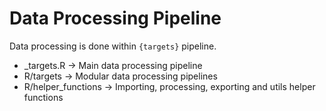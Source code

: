 # Data Processing Pipeline

Data processing is done within `{targets}` pipeline. 

- _targets.R -> Main data processing pipeline
- R/targets -> Modular data processing pipelines
- R/helper_functions -> Importing, processing, exporting and utils helper functions
